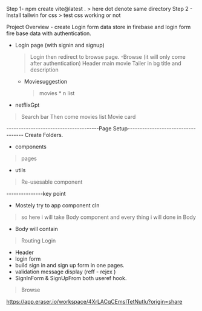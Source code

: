 Step 1- npm create vite@latest .
      > here dot denote same directory
Step 2 - Install tailwin for css
    > test css working or not


Project Overview - create Login form data store in firebase and login form fire base data with authentication.
- Login page (with signin and signup)
  > Login then redirect to browse page.
-Browse (it will only come after authentication)
  > Header
  > main movie
  > Tailer in bg
  > title and description
  - Moviesuggestion
    > movies * n list

- netflixGpt
 > Search bar
 > Then come movies list
 > Movie card

 --------------------------------------Page Setup-----------------------------------
 Create Folders.
 - components
  > pages
 - utils
  > Re-usesable component





---------------key point
- Mostely try to app component cln
 >  so here i will take Body component and every thing i will done in Body
- Body will contain
 > Routing
 > Login
   - Header
   - login form
   - build sign in and sign up form in one pages.
   - validation message display (reff - rejex )
   - SignInForm & SignUpFrom both useref hook.
 > Browse

 https://app.eraser.io/workspace/4XrLACqCEmsITetNutIu?origin=share